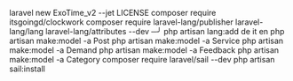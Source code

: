 laravel new ExoTime_v2 --jet
LICENSE
composer require itsgoingd/clockwork
composer require laravel-lang/publisher laravel-lang/lang laravel-lang/attributes --dev                                                                                         ─╯
php artisan lang:add de it en
php artisan make:model -a Post
php artisan make:model -a Service
php artisan make:model -a Demand
php artisan make:model -a Feedback
php artisan make:model -a Category
composer require laravel/sail --dev
php artisan sail:install
